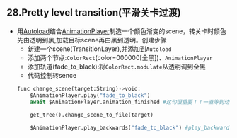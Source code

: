 ## 28.Pretty level transition(平滑关卡过渡)
- 用[Autoload](26.Making%20the%20UI%20interactive.md#section26.1)结合[AnimationPlayer](./19.Animation.md#section19.3)制造一个颜色渐变的scene，转关卡时颜色先由透明到黑,加载目标scene再由黑到透明。创建步骤
    - 新建一个scene(TransitionLayer),并添加到`Autoload`
    - 添加两个节点:`ColorRect`(color=000000[全黑])、`AnimationPlayer`
    - 添加轨道(fade_to_black):将`ColorRect.modulate`从透明调到全黑
    - 代码控制转sence
    ```python
    func change_scene(target:String)->void:
        $AnimationPlayer.play("fade_to_black")
        await $AnimationPlayer.animation_finished #这句很重要！！一直等到动画播放完
        
        get_tree().change_scene_to_file(target)
    
        $AnimationPlayer.play_backwards("fade_to_black") #play_backwards将动画翻着播放（相当于全黑到透明）
    ```